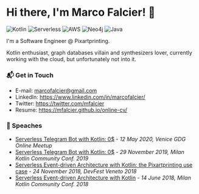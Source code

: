 # Hi there, I'm Marco Falcier! 👋

![Kotlin](https://img.shields.io/badge/Kotlin-Expert-blueviolet)
![Serverless](https://img.shields.io/badge/Serverless-Expert-red)
![AWS](https://img.shields.io/badge/AWS-Expert-yellow)
![Neo4j](https://img.shields.io/badge/Neo4j-Expert-green)
![Java](https://img.shields.io/badge/Java-Professional-orange)

I'm a Software Engineer @ Pixartprinting. 

Kotlin enthusiast, graph databases villain and synthesizers lover, currently working with the cloud, but unfortunately not into it.

### 📬 Get in Touch
 - E-mail: marcofalcier@gmail.com
 - LinkedIn: https://www.linkedin.com/in/marcofalcier/
 - Twitter: https://twitter.com/mfalcier
 - Resume: https://mfalcier.github.io/online-cv/

### 📢 Speaches
 - [Serverless Telegram Bot with Kotlin: 0$](https://www.youtube.com/watch?v=k3faWFnY-YU) - *12 May 2020, Venice GDG Online Meetup*
 - [Serverless Telegram Bot with Kotlin: 0$](https://milan.kotlincommunityconf.com/#schedule) - *29 November 2019, Milan Kotlin Community Conf. 2019*
 - [Serverless Event-driven Architecture with Kotlin: the Pixartprinting use case](https://www.youtube.com/watch?v=4vsduSesG6U) - *24 November 2018, DevFest Veneto 2018*
 - [Serverless Event-driven Architecture with Kotlin](https://vimeo.com/279129755) - *14 June 2018, Milan Kotlin Community Conf. 2018*
